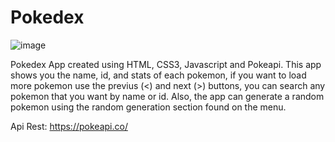 # Pokedex 
![image](https://user-images.githubusercontent.com/67702983/191604760-a7abe42e-c8f2-4adf-b20d-c11e1e78bbd1.png)

Pokedex App created using HTML, CSS3, Javascript and Pokeapi. This app shows you the name, id, and stats of each pokemon, if you want to load more pokemon use the previus (<) and next (>) buttons, you can search any pokemon that you want by name or id. Also, the app can generate a random pokemon using the random  generation section found on the menu.

Api Rest: https://pokeapi.co/
